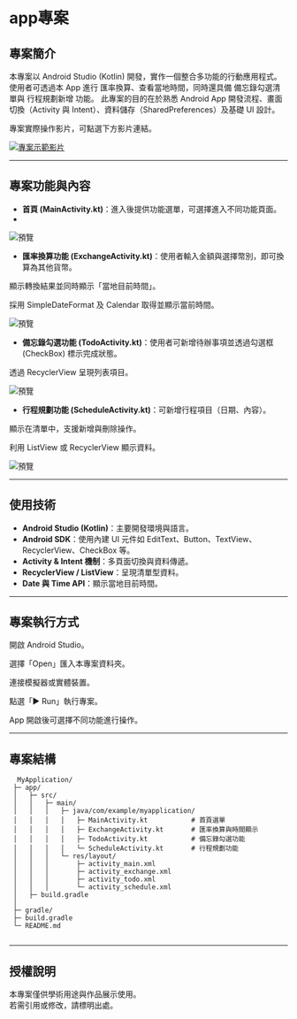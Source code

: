 # app專案

## 專案簡介

本專案以 Android Studio (Kotlin) 開發，實作一個整合多功能的行動應用程式。
使用者可透過本 App 進行 匯率換算、查看當地時間，同時還具備 備忘錄勾選清單與 行程規劃新增 功能。
此專案的目的在於熟悉 Android App 開發流程、畫面切換（Activity 與 Intent）、資料儲存（SharedPreferences）及基礎 UI 設計。

專案實際操作影片，可點選下方影片連結。

[![專案示範影片](https://img.youtube.com/vi/MRkJucYJLBc/0.jpg)](https://youtu.be/MRkJucYJLBc)

---

## 專案功能與內容

- **首頁 (MainActivity.kt)**：進入後提供功能選單，可選擇進入不同功能頁面。
- 
![預覽](img/01.png)

- **匯率換算功能 (ExchangeActivity.kt)**：使用者輸入金額與選擇幣別，即可換算為其他貨幣。

顯示轉換結果並同時顯示「當地目前時間」。

採用 SimpleDateFormat 及 Calendar 取得並顯示當前時間。

![預覽](img/02.png)

- **備忘錄勾選功能 (TodoActivity.kt)**：使用者可新增待辦事項並透過勾選框 (CheckBox) 標示完成狀態。

透過 RecyclerView 呈現列表項目。

![預覽](img/03.png)

- **行程規劃功能 (ScheduleActivity.kt)**：可新增行程項目（日期、內容）。

顯示在清單中，支援新增與刪除操作。

利用 ListView 或 RecyclerView 顯示資料。

![預覽](img/04.png)




---

## 使用技術

- **Android Studio (Kotlin)**：主要開發環境與語言。
- **Android SDK**：使用內建 UI 元件如 EditText、Button、TextView、RecyclerView、CheckBox 等。
- **Activity & Intent 機制**：多頁面切換與資料傳遞。
- **RecyclerView / ListView**：呈現清單型資料。
- **Date 與 Time API**：顯示當地目前時間。

---

## 專案執行方式

開啟 Android Studio。

選擇「Open」匯入本專案資料夾。

連接模擬器或實體裝置。

點選「▶ Run」執行專案。

App 開啟後可選擇不同功能進行操作。

---

## 專案結構
```
  MyApplication/
 ├─ app/
 │   ├─ src/
 │   │   ├─ main/
 │   │   │   ├─ java/com/example/myapplication/
 │   │   │   │   ├─ MainActivity.kt           # 首頁選單
 │   │   │   │   ├─ ExchangeActivity.kt       # 匯率換算與時間顯示
 │   │   │   │   ├─ TodoActivity.kt           # 備忘錄勾選功能
 │   │   │   │   └─ ScheduleActivity.kt       # 行程規劃功能
 │   │   │   └─ res/layout/
 │   │   │       ├─ activity_main.xml
 │   │   │       ├─ activity_exchange.xml
 │   │   │       ├─ activity_todo.xml
 │   │   │       └─ activity_schedule.xml
 │   ├─ build.gradle
 │
 ├─ gradle/
 ├─ build.gradle
 └─ README.md


```
---

## 授權說明
本專案僅供學術用途與作品展示使用。  
若需引用或修改，請標明出處。
